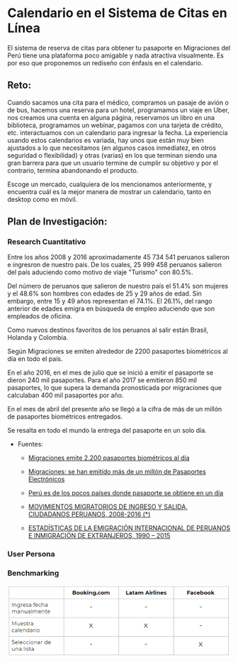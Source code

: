 # Calendario en el Sistema de Citas en Línea

El sistema de reserva de citas para obtener tu pasaporte en Migraciones del Perú tiene una plataforma poco amigable y nada atractiva visualmente. Es por eso que proponemos un rediseño con énfasis en el calendario. 


## Reto:

Cuando sacamos una cita para el médico, compramos un pasaje de avión o de bus, hacemos una reserva para un hotel, programamos un viaje en Uber, nos creamos una cuenta en alguna página, reservamos un libro en una biblioteca, programamos un webinar, pagamos con una tarjeta de crédito, etc. interactuamos con un calendario para ingresar la fecha. La experiencia usando estos calendarios es variada, hay unos que están muy bien ajustados a lo que necesitamos (en algunos casos inmediatez, en otros seguridad o flexibilidad) y otras (varias) en los que terminan siendo una gran barrera para que un usuario termine de cumplir su objetivo y por el contrario, termina abandonando el producto.

Escoge un mercado, cualquiera de los mencionamos anteriormente, y encuentra cuál es la mejor manera de mostrar un calendario, tanto en desktop como en móvil.

## Plan de Investigación:

### Research Cuantitativo

Entre los años 2008 y 2016 aproximadamente 45 734 541 peruanos salieron e ingresron de nuestro país. De los cuales, 25 999 458 peruanos salieron del país aduciendo como motivo de viaje "Turismo" con 80.5%. 

Del número de peruanos que salieron de nuestro país el 51.4% son mujeres y el 48.6% son hombres con edades de 25 y 29 años de edad. Sin embargo, entre 15 y 49 años representan el 74.1%. El 26.1%, del rango anterior de edades emigra en búsqueda de empleo aduciendo que son empleados de oficina.

Como nuevos destinos favoritos de los peruanos al salir están Brasil, Holanda y Colombia.

Según Migraciones se emiten alrededor de 2200 pasaportes biométricos al día en todo el país. 

En el año 2016, en el mes de julio que se inició a emitir el pasaporte se dieron 240 mil pasaportes. Para el año 2017 se emitieron 850  mil pasaportes, lo que supera la demanda pronosticada por migraciones que calculaban 400 mil pasaportes por año. 

En el mes de abril del presente año se llegó a la cifra de más de un millón de pasaportes biométricos entregados.

Se resalta en todo el mundo la entrega del pasaporte en un solo día. 

* Fuentes:

  * [Migraciones emite 2.200 pasaportes biométricos al día](https://elcomercio.pe/peru/migraciones-emite-2-200-pasaportes-biometricos-dia-142243 "titulo")

  * [Migraciones: se han emitido más de un millón de Pasaportes Electrónicos](https://elcomercio.pe/peru/migraciones-han-emitido-millon-pasaportes-electronicos-noticia-517356 "titulo")

  * [Perú es de los pocos países donde pasaporte se obtiene en un día](https://elcomercio.pe/peru/peru-paises-pasaporte-obtiene-dia-noticia-484791 "titulo")

  * [MOVIMIENTOS MIGRATORIOS DE INGRESO Y SALIDA, CIUDADANOS PERUANOS, 2008-2016 (*)](https://www.migraciones.gob.pe/estadisticas/1%201%20MM%20PERUANOS.pdf "titulo")

   * [ ESTADÍSTICAS DE LA EMIGRACIÓN INTERNACIONAL DE PERUANOS E INMIGRACIÓN DE EXTRANJEROS, 1990 – 2015](https://www.inei.gob.pe/media/MenuRecursivo/publicaciones_digitales/Est/Lib1423/libro.pdf "titulo")

### User Persona



### Benchmarking

![Con titulo](assets/Captura.PNG "KO")
